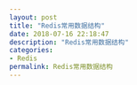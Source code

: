 ```yaml
---
layout: post
title: "Redis常用数据结构"
date: 2018-07-16 22:18:47
description: "Redis常用数据结构"
categories:
- Redis
permalink: Redis常用数据结构
---
```

